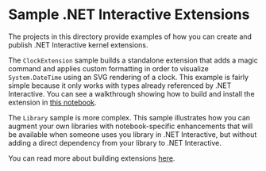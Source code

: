 # Sample .NET Interactive Extensions

The projects in this directory provide examples of how you can create and publish .NET Interactive kernel extensions.

The `ClockExtension` sample builds a standalone extension that adds a magic command and applies custom formatting in order to visualize `System.DateTime` using an SVG rendering of a clock. This example is fairly simple because it only works with types already referenced by .NET Interactive. You can see a walkthrough showing how to build and install the extension in [this notebook](../ClockExtension/ClockExtension.ipynb).

The `Library` sample is more complex. This sample illustrates how you can augment your own libraries with notebook-specific enhancements that will be available when someone uses you library in .NET Interactive, but without adding a direct dependency from your library to .NET Interactive.

You can read more about building extensions [here](../../docs/extending-dotnet-interactive.md).
